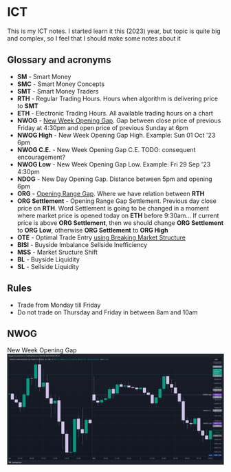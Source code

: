 # ICT
This is my ICT notes. I started learn it this (2023) year, but topic is quite big and complex, so I feel
that I should make some notes about it

## Glossary and acronyms
* **SM** - Smart Money
* **SMC** - Smart Money Concepts
* **SMT** - Smart Money Traders
* **RTH** - Regular Trading Hours. Hours when algorithm is delivering price to **SMT**
* **ETH** - Electronic Trading Hours. All available trading hours on a chart
* **NWOG** - [New Week Opening Gap](https://www.youtube.com/live/LoXPDfFoLSc?si=Ob_gRATBCm7Fgm2W&t=1251). Gap between
  close price of previous Friday at 4:30pm and open price of previous Sunday at 6pm
* **NWOG High** - New Week Opening Gap High. Example: Sun 01 Oct '23 6pm
* **NWOG C.E.** - New Week Opening Gap C.E. TODO: consequent encouragement?
* **NWOG Low** - New Week Opening Gap Low. Example: Fri 29 Sep '23 4:30pm
* **NDOG** - New Day Opening Gap. Distance between 5pm and opening 6pm
* **ORG** - [Opening Range Gap](https://www.youtube.com/live/LoXPDfFoLSc?si=Gp6dGyGANROcwTpQ&t=1327). Where we have
  relation between **RTH**
* **ORG Settlement** - Opening Range Gap Settlement. Previous day close price on **RTH**. Word Settlement is going to
  be changed in a moment where market price is opened today on **ETH** before 9:30am... If current price is above
  **ORG Settlement**, then we should change **ORG Settlement** to **ORG Low**, otherwise **ORG Settlement** to **ORG High**
* **OTE** - Optimal Trade Entry [using Breaking Market Structure](https://www.youtube.com/watch?v=aQrd75xwBS4)
* **BISI** - Buyside Imbalance Sellside Inefficiency
* **MSS** - Market Sructure Shift
* **BL** - Buyside Liquidity
* **SL** - Sellside Liquidity

## Rules

* Trade from Monday till Friday
* Do not trade on Thursday and Friday in between 8am and 10am

## NWOG
New Week Opening Gap
![NWOG MNQ1!](./NWOG-MNQ1!.png)
